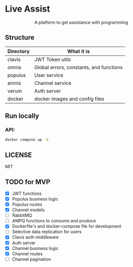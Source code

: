 # Live Assist

<div align="center">
  A platform to get assistance with programming
</div>

## Structure

| Directory | What it is                              |
| --------- | --------------------------------------- |
| clavis    | JWT Token utils                         |
| omnis     | Global errors, constants, and functions |
| populus   | User service                            |
| amnis     | Channel service                         |
| verum     | Auth server                             |
| docker    | docker images and config files          |

## Run locally

### API:

```sh
docker compose up -d
```

## LICENSE

MIT

## TODO for MVP

- [x] JWT functions
- [x] Populus business logic
- [x] Populus routes
- [x] Channel models
- [ ] RabbitMQ
- [ ] AMPQ functions to consume and produce
- [x] Dockerfile's and docker-compose file for development
- [ ] Selective data replication for users
- [x] Clavis auth middleware
- [x] Auth server
- [x] Channel business logic
- [x] Channel routes
- [ ] Channel pagination
